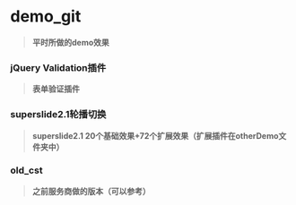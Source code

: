 # demo_git #
> **平时所做的demo效果**

### jQuery Validation插件 ##
> **表单验证插件**

### superslide2.1轮播切换 ##
> **superslide2.1 20个基础效果+72个扩展效果（扩展插件在otherDemo文件夹中）**
### old_cst ##
> **之前服务商做的版本（可以参考）**
